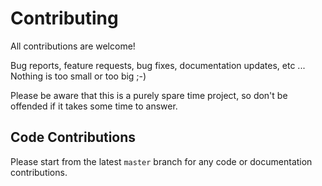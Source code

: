 Contributing
============

All contributions are welcome!

Bug reports, feature requests, bug fixes, documentation updates, etc
\... Nothing is too small or too big ;-)

Please be aware that this is a purely spare time project, so don\'t be
offended if it takes some time to answer.

Code Contributions
------------------

Please start from the latest `master` branch for any code or
documentation contributions.
